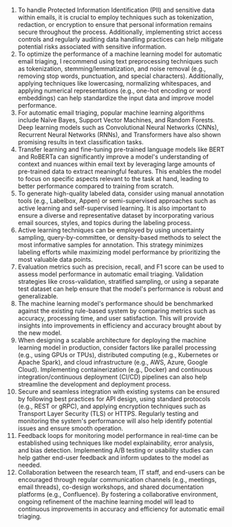  1. To handle Protected Information Identification (PII) and sensitive data within emails, it is crucial to employ techniques such as tokenization, redaction, or encryption to ensure that personal information remains secure throughout the process. Additionally, implementing strict access controls and regularly auditing data handling practices can help mitigate potential risks associated with sensitive information.
2. To optimize the performance of a machine learning model for automatic email triaging, I recommend using text preprocessing techniques such as tokenization, stemming/lemmatization, and noise removal (e.g., removing stop words, punctuation, and special characters). Additionally, applying techniques like lowercasing, normalizing whitespaces, and applying numerical representations (e.g., one-hot encoding or word embeddings) can help standardize the input data and improve model performance.
3. For automatic email triaging, popular machine learning algorithms include Naïve Bayes, Support Vector Machines, and Random Forests. Deep learning models such as Convolutional Neural Networks (CNNs), Recurrent Neural Networks (RNNs), and Transformers have also shown promising results in text classification tasks.
4. Transfer learning and fine-tuning pre-trained language models like BERT and RoBERTa can significantly improve a model's understanding of context and nuances within email text by leveraging large amounts of pre-trained data to extract meaningful features. This enables the model to focus on specific aspects relevant to the task at hand, leading to better performance compared to training from scratch.
5. To generate high-quality labeled data, consider using manual annotation tools (e.g., Labelbox, Appen) or semi-supervised approaches such as active learning and self-supervised learning. It is also important to ensure a diverse and representative dataset by incorporating various email sources, styles, and topics during the labeling process.
6. Active learning techniques can be employed by using uncertainty sampling, query-by-committee, or density-based methods to select the most informative samples for annotation. This strategy minimizes labeling efforts while maximizing model performance by prioritizing the most valuable data points.
7. Evaluation metrics such as precision, recall, and F1 score can be used to assess model performance in automatic email triaging. Validation strategies like cross-validation, stratified sampling, or using a separate test dataset can help ensure that the model's performance is robust and generalizable.
8. The machine learning model's performance should be benchmarked against the existing rule-based system by comparing metrics such as accuracy, processing time, and user satisfaction. This will provide insights into improvements in efficiency and accuracy brought about by the new model.
9. When designing a scalable architecture for deploying the machine learning model in production, consider factors like parallel processing (e.g., using GPUs or TPUs), distributed computing (e.g., Kubernetes or Apache Spark), and cloud infrastructure (e.g., AWS, Azure, Google Cloud). Implementing containerization (e.g., Docker) and continuous integration/continuous deployment (CI/CD) pipelines can also help streamline the development and deployment process.
10. Secure and seamless integration with existing systems can be ensured by following best practices for API design, using standard protocols (e.g., REST or gRPC), and applying encryption techniques such as Transport Layer Security (TLS) or HTTPS. Regularly testing and monitoring the system's performance will also help identify potential issues and ensure smooth operation.
11. Feedback loops for monitoring model performance in real-time can be established using techniques like model explainability, error analysis, and bias detection. Implementing A/B testing or usability studies can help gather end-user feedback and inform updates to the model as needed.
12. Collaboration between the research team, IT staff, and end-users can be encouraged through regular communication channels (e.g., meetings, email threads), co-design workshops, and shared documentation platforms (e.g., Confluence). By fostering a collaborative environment, ongoing refinement of the machine learning model will lead to continuous improvements in accuracy and efficiency for automatic email triaging.